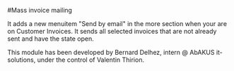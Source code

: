#Mass invoice mailing

It adds a new menuitem "Send by email" in the more section when your are on Customer Invoices.
It sends all selected invoices that are not already sent and have the state open.

This module has been developed by Bernard Delhez, intern @ AbAKUS it-solutions, under the control of Valentin Thirion.
